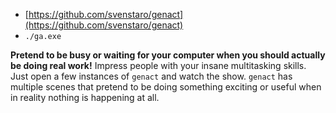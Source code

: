 * [https://github.com/svenstaro/genact](https://github.com/svenstaro/genact)
* `./ga.exe`

**Pretend to be busy or waiting for your computer when you should actually be doing real work!** Impress people with your insane multitasking skills. Just open a few instances of `genact` and watch the show. `genact` has multiple scenes that pretend to be doing something exciting or useful when in reality nothing is happening at all.